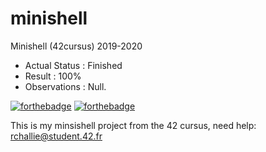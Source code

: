 # minishell
Minishell (42cursus) 2019-2020

- Actual Status : Finished
- Result        : 100%
- Observations : Null.

[![forthebadge](https://forthebadge.com/images/badges/made-with-c.svg)](https://forthebadge.com)
[![forthebadge](https://forthebadge.com/images/badges/built-with-love.svg)](https://forthebadge.com)

This is my minsishell project from the 42 cursus,
need help:
rchallie@student.42.fr
